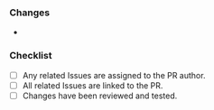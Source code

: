 ### Changes
-

### Checklist
- [ ] Any related Issues are assigned to the PR author.
- [ ] All related Issues are linked to the PR.
- [ ] Changes have been reviewed and tested.
